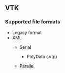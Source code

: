 ## VTK
### Supported file formats
- Legacy format
- XML
	- Serial
		- PolyData (.vtp)
		
	- Parallel

